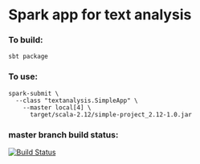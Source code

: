 # Spark app for text analysis

### To build:
```
sbt package
```

### To use:
```
spark-submit \
  --class "textanalysis.SimpleApp" \
    --master local[4] \
      target/scala-2.12/simple-project_2.12-1.0.jar
```

### master branch build status:

[![Build Status](https://travis-ci.org/hbsock/spark-app-text-analysis.svg?branch=master)](https://travis-ci.org/hbsock/spark-app-text-analysis)
